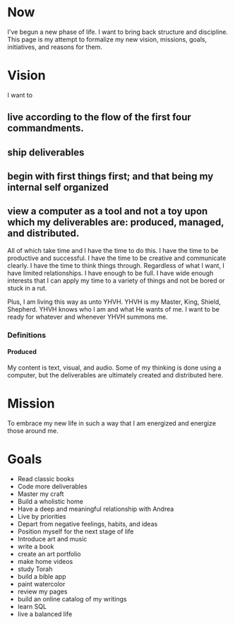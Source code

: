 # Now

I've begun a new phase of life. I want to bring back structure and discipline. This page is my attempt to formalize my new vision, missions, goals, initiatives, and reasons for them.

# Vision

[]()
I want to 
## live according to the flow of the first four commandments. 

## ship deliverables

## begin with first things first; and that being my internal self organized

## view a computer as a tool and not a toy upon which my deliverables are: produced, managed, and distributed.

All of which take time and I have the time to do this. I have the time to be productive and successful. I have the time to be creative and communicate clearly. I have the time to think things through. Regardless of what I want, I have limited relationships. I have enough to be full. I have wide enough interests that I can apply my time to a variety of things and not be bored or stuck in a rut. 

Plus, I am living this way as unto YHVH. YHVH is my Master, King, Shield, Shepherd. YHVH knows who I am and what He wants of me. I want to be ready for whatever and whenever YHVH summons me.

### Definitions

#### Produced

My content is text, visual, and audio. Some of my thinking is done using a computer, but the deliverables are ultimately created and distributed here.

# Mission

To embrace my new life in such a way that I am energized and energize those around me.

# Goals
- Read classic books
- Code more deliverables
- Master my craft
- Build a wholistic home
- Have a deep and meaningful relationship with Andrea
- Live by priorities
- Depart from negative feelings, habits, and ideas
- Position myself for the next stage of life
- Introduce art and music
- write a book
- create an art portfolio
- make home videos
- study Torah
- build a bible app
- paint watercolor
- review my pages
- build an online catalog of my writings
- learn SQL
- live a balanced life


